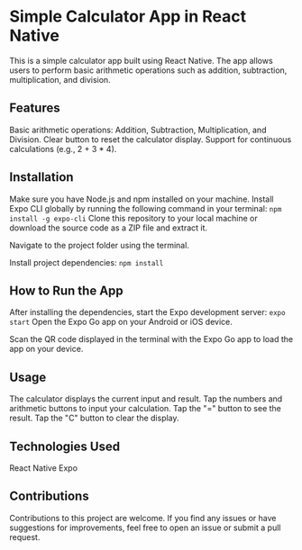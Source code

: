 # Simple Calculator App in React Native
This is a simple calculator app built using React Native. The app allows users to perform basic arithmetic operations such as addition, subtraction, multiplication, and division.


## Features
Basic arithmetic operations: Addition, Subtraction, Multiplication, and Division.
Clear button to reset the calculator display.
Support for continuous calculations (e.g., 2 + 3 * 4).
## Installation
Make sure you have Node.js and npm installed on your machine.
Install Expo CLI globally by running the following command in your terminal:
```npm install -g expo-cli```
Clone this repository to your local machine or download the source code as a ZIP file and extract it.

Navigate to the project folder using the terminal.

Install project dependencies:
```npm install```
## How to Run the App
After installing the dependencies, start the Expo development server:
```expo start```
Open the Expo Go app on your Android or iOS device.

Scan the QR code displayed in the terminal with the Expo Go app to load the app on your device.

## Usage
The calculator displays the current input and result.
Tap the numbers and arithmetic buttons to input your calculation.
Tap the "=" button to see the result.
Tap the "C" button to clear the display.
## Technologies Used
React Native
Expo

## Contributions
Contributions to this project are welcome. If you find any issues or have suggestions for improvements, feel free to open an issue or submit a pull request.
